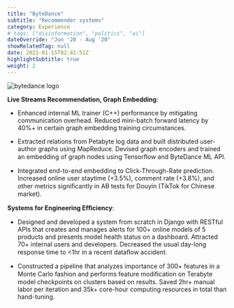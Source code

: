 ```yaml
---
title: "ByteDance"
subtitle: "Recommender systems"
category: Experience
# tags: ["disinformation", "politics", "ai"]
dateOverride: "Jun '20 - Aug '20"
showRelatedTag: null
date: 2021-01-15T02:41:51Z
highlightSubtitle: true
weight: 2
---
```


![bytedance logo](https://thetechportal.com/wp-content/uploads/2019/09/bytedance-featured-the-tech-portal.jpg)

**Live Streams Recommendation, Graph Embedding**: 

* Enhanced internal ML trainer (C++) performance by mitigating communication overhead. Reduced mini-batch forward latency by 40%+ in certain graph embedding training circumstances. 

* Extracted relations from Petabyte log data and built distributed user-author graphs using MapReduce. Devised graph encoders and trained an embedding of graph nodes using Tensorﬂow and ByteDance ML API. 

* Integrated end-to-end embedding to Click-Through-Rate prediction. Increased online user staytime (+3.5%), comment rate (+3.8%), and other metrics signiﬁcantly in AB tests for Douyin (TikTok for Chinese market). 

**Systems for Engineering Eﬃciency**: 

* Designed and developed a system from scratch in Django with RESTful APIs that creates and manages alerts for 100+ online models of 5 products and presents model health status on a dashboard. Attracted 70+ internal users and developers. Decreased the usual day-long response time to <1hr in a recent dataﬂow accident. 

* Constructed a pipeline that analyzes importance of 300+ features in a Monte Carlo fashion and performs feature modiﬁcation on Terabyte model checkpoints on clusters based on results. Saved 2hr+ manual labor per iteration and 35k+ core-hour computing resources in total than hand-tuning.